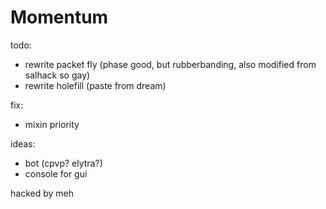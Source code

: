 # Momentum

todo:
- rewrite packet fly (phase good, but rubberbanding, also modified from salhack so gay)
- rewrite holefill (paste from dream)

fix:
- mixin priority

ideas:
- bot (cpvp? elytra?)
- console for gui



hacked by meh
